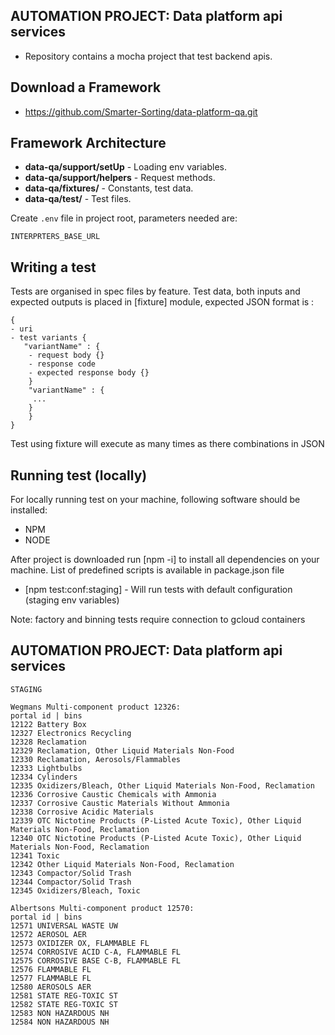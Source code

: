 ## AUTOMATION PROJECT: Data platform api services

- Repository contains a mocha project that test backend apis.

## Download a Framework

- https://github.com/Smarter-Sorting/data-platform-qa.git

## Framework Architecture

- **data-qa/support/setUp** - Loading env variables.
- **data-qa/support/helpers** - Request methods.
- **data-qa/fixtures/** - Constants, test data.
- **data-qa/test/** - Test files.

Create `.env` file in project root, parameters needed are:

```
INTERPRTERS_BASE_URL
```

## Writing a test

Tests are organised in spec files by feature.
Test data, both inputs and expected outputs is placed in [fixture] module, expected JSON format is :

```
{
- uri
- test variants {
   "variantName" : {
    - request body {}
    - response code
    - expected response body {}
    }
    "variantName" : {
     ...
    }
    }
}
```

Test using fixture will execute as many times as there combinations in JSON

## Running test (locally)

For locally running test on your machine, following software should be installed:

- NPM
- NODE

After project is downloaded run [npm -i] to install all dependencies on your machine.
List of predefined scripts is available in package.json file

- [npm test:conf:staging] - Will run tests with default configuration (staging env variables)

Note: factory and binning tests require connection to gcloud containers

## AUTOMATION PROJECT: Data platform api services

```
STAGING

Wegmans Multi-component product 12326:
portal id | bins
12122 Battery Box
12327 Electronics Recycling
12328 Reclamation
12329 Reclamation, Other Liquid Materials Non-Food
12330 Reclamation, Aerosols/Flammables
12333 Lightbulbs
12334 Cylinders
12335 Oxidizers/Bleach, Other Liquid Materials Non-Food, Reclamation
12336 Corrosive Caustic Chemicals with Ammonia
12337 Corrosive Caustic Materials Without Ammonia
12338 Corrosive Acidic Materials
12339 OTC Nictotine Products (P-Listed Acute Toxic), Other Liquid Materials Non-Food, Reclamation
12340 OTC Nictotine Products (P-Listed Acute Toxic), Other Liquid Materials Non-Food, Reclamation
12341 Toxic
12342 Other Liquid Materials Non-Food, Reclamation
12343 Compactor/Solid Trash
12344 Compactor/Solid Trash
12345 Oxidizers/Bleach, Toxic

Albertsons Multi-component product 12570:
portal id | bins
12571 UNIVERSAL WASTE UW
12572 AEROSOL AER
12573 OXIDIZER OX, FLAMMABLE FL
12574 CORROSIVE ACID C-A, FLAMMABLE FL
12575 CORROSIVE BASE C-B, FLAMMABLE FL
12576 FLAMMABLE FL
12577 FLAMMABLE FL
12580 AEROSOLS AER
12581 STATE REG-TOXIC ST
12582 STATE REG-TOXIC ST
12583 NON HAZARDOUS NH
12584 NON HAZARDOUS NH
```
